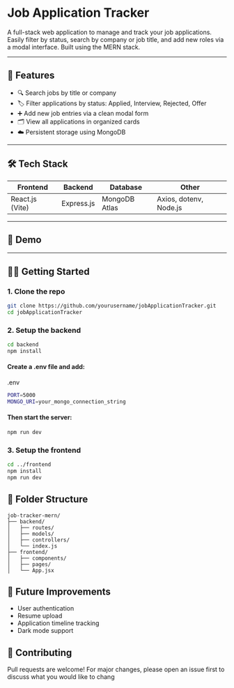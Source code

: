 # Job Application Tracker

A full-stack web application to manage and track your job applications. Easily filter by status, search by company or job title, and add new roles via a modal interface. Built using the MERN stack.

---

## 🚀 Features

- 🔍 Search jobs by title or company
- 🏷️ Filter applications by status: Applied, Interview, Rejected, Offer
- ➕ Add new job entries via a clean modal form
- 🗂️ View all applications in organized cards
- ☁️ Persistent storage using MongoDB

---

## 🛠️ Tech Stack

| Frontend | Backend | Database | Other |
|----------|---------|----------|-------|
| React.js (Vite) | Express.js | MongoDB Atlas | Axios, dotenv, Node.js |

---

## 📸 Demo


---

## 🧑‍💻 Getting Started

### 1. Clone the repo

```bash
git clone https://github.com/yourusername/jobApplicationTracker.git
cd jobApplicationTracker
```

### 2. Setup the backend
```bash
cd backend
npm install
```

#### Create a .env file and add:

.env
```bash
PORT=5000
MONGO_URI=your_mongo_connection_string
```
#### Then start the server:
```bash
npm run dev
```
### 3. Setup the frontend
```bash
cd ../frontend
npm install
npm run dev
```

## 📂 Folder Structure
```pgsql
job-tracker-mern/
├── backend/
│   ├── routes/
│   ├── models/
│   ├── controllers/
│   └── index.js
├── frontend/
│   ├── components/
│   ├── pages/
│   └── App.jsx
```

## 🧪 Future Improvements

- User authentication
- Resume upload
- Application timeline tracking
- Dark mode support

## 🙌 Contributing
Pull requests are welcome! For major changes, please open an issue first to discuss what you would like to chang


